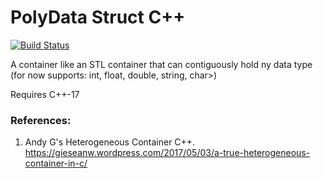 # PolyData Struct C++

[![Build Status](https://travis-ci.com/krunal2103/PolyData_Struct.svg?branch=master)](https://travis-ci.com/krunal2103/PolyData_Struct)

A container like an STL container that can contiguously hold ny data type (for now supports: int, float, double, string, char>)

Requires C++-17

### References:

1. Andy G's Heterogeneous Container C++.
https://gieseanw.wordpress.com/2017/05/03/a-true-heterogeneous-container-in-c/
